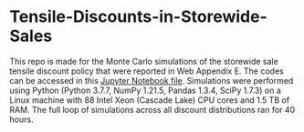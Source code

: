 # Tensile-Discounts-in-Storewide-Sales

This repo is made for the Monte Carlo simulations of the storewide sale tensile discount policy that were reported in Web Appendix E. The codes can be accessed in this [Jupyter Notebook file](https://github.com/hanchenresearch/Tensile-Discounts-in-Storewide-Sales/blob/main/Policy%20Simulation_build2(binomial)-10000sims.ipynb). Simulations were performed using Python (Python 3.7.7, NumPy 1.21.5, Pandas 1.3.4, SciPy 1.7.3) on a Linux machine with 88 Intel Xeon (Cascade Lake) CPU cores and 1.5 TB of RAM. The full loop of simulations across all discount distributions ran for 40 hours. 
